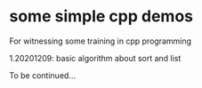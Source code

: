 # some simple cpp demos
For witnessing some training in cpp programming

1.20201209: basic algorithm about sort and list


To be continued...

